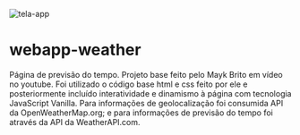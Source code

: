 ![tela-app](https://github.com/willenthiago/webapp-weather/assets/151873036/04050e29-caf9-4e24-ad48-334a9250c37a)
# webapp-weather
 Página de previsão do tempo. Projeto base feito pelo Mayk Brito em vídeo no youtube. Foi utilizado o código base html e css feito por ele e posteriormente
 incluído interatividade e dinamismo à página com tecnologia JavaScript Vanilla. Para informações de geolocalização foi consumida API da OpenWeatherMap.org;
 e para informações de previsão do tempo foi através da API da WeatherAPI.com.
